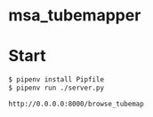 # msa_tubemapper

# Start

```bash
$ pipenv install Pipfile
$ pipenv run ./server.py
```

`http://0.0.0.0:8000/browse_tubemap`
